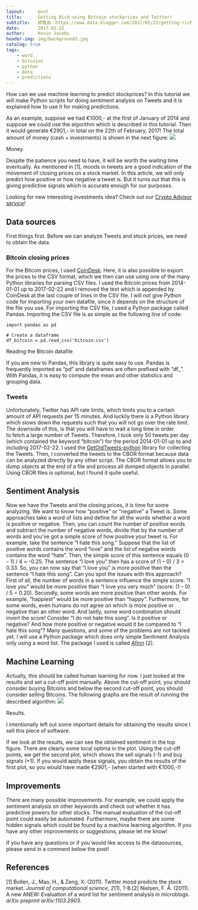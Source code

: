 ```yaml
---
layout:     post
title:      Getting Rich using Bitcoin stockprices and Twitter!
subtitle:   转载自：https://www.data-blogger.com/2017/02/22/getting-rich-using-bitcoin-stockprices-and-twitter/
date:       2017-02-22
author:     Kevin Jacobs
header-img: img/background3.jpg
catalog: true
tags:
    - word
    - bitcoins
    - python
    - data
    - predictions
---
```


How can we use machine learning to predict stockprices? In this tutorial we will make Python scripts for doing sentiment analysis on Tweets and it is explained how to use it for making predictions.

As an example, suppose we had €1000,- at the first of January of 2014 and suppose we could use the algorithm which is described in this tutorial. Then it would generate €2901,- in total on the 22th of February, 2017! The total amount of money (cash + investments) is shown in the next figure:
![](https://www.data-blogger.com/wp-content/uploads/2017/02/money-768x528.png)


Money.

Despite the patience you need to have, it will be worth the waiting time eventually. As mentioned in [1], moods in tweets are a good indication of the movement of closing prices on a stock market. In this article, we will only predict how positive or how negative a tweet is. But it turns out that this is giving predictive signals which is accurate enough for our purposes.

Looking for new interesting investments idea? Check out our [Crypto Advisor service](https://www.data-blogger.com/crypto-advisor)!



## Data sources

First things first. Before we can analyze Tweets and stock prices, we need to obtain the data.

### Bitcoin closing prices

For the Bitcoin prices, I used [CoinDesk](http://www.coindesk.com/price). Here, it is also possible to export the prices to the CSV format, which we then can use using one of the many Python libraries for parsing CSV files. I used the Bitcoin prices from 2014-01-01 up to 2017-02-22 and I removed the text which is appended by CoinDesk at the last couple of lines in the CSV file. I will not give Python code for importing your own datafile, since it depends on the structure of the file you use. For importing the CSV file, I used a Python package called Pandas. Importing the CSV file is as simple as the following line of code:

```
import pandas as pd

# Create a dataframe
df_bitcoin = pd.read_csv('bitcoin.csv')
```

 Reading the Bitcoin datafile

If you are new to Pandas, this library is quite easy to use. Pandas is frequently imported as “pd” and dataframes are often prefixed with “df_”. With Pandas, it is easy to compute the mean and other statistics and grouping data.

### Tweets

Unfortunately, Twitter has API rate limits, which limits you to a certain amount of API requests per 15 minutes. And luckily there is a Python library which slows down the requests such that you will not go over the rate limit. The downside of this, is that you will have to wait a long time in order to fetch a large number of Tweets. Therefore, I took only 50 tweets per day (which contained the keyword “bitcoin”) for the period 2014-01-01 up to and including 2017-02-22. I used the [GetOldTweets-python](https://github.com/Jefferson-Henrique/GetOldTweets-python) library for collecting the Tweets. Then, I converted the tweets to the CBOR format because data can be analyzed directly by any other script. The CBOR format allows you to dump objects at the end of a file and process all dumped objects in parallel. Using CBOR files is optional, but I found it quite useful.

## Sentiment Analysis

Now we have the Tweets and the closing prices, it is time for some analyzing. We want to know how “positive” or “negative” a Tweet is. Some approaches take a word of lists and define for all the words whether a word is positive or negative. Then, you can count the number of positive words and subtract the number of negative words, divide that by the number of words and you’ve got a simple score of how positive your tweet is. For example, take the sentence “I hate this song.” Suppose that the list of positive words contains the word “love” and the list of negative words contains the word “hate”. Then, the simple score of this sentence equals (0 – 1) / 4 = -0.25. The sentence “I love you” then has a score of (1 – 0) / 3 = 0.33. So, you can now say that “I love you” is more positive then the sentence “I hate this song”. Can you spot the issues with this approach? First of all, the number of words in a sentence influence the simple score. “I love you” would be more positive than “I love you very much” (score: (1 – 0) / 5 = 0.20). Secondly, some words are more positive than other words. For example, “happiest” would be more positive than “happy”. Furthermore, for some words, even humans do not agree on which is more positive or negative than an other word. And lastly, some word combination should invert the score! Consider “I do not hate this song”. Is it positive or negative? And how more positive or negative would it be compared to “I hate this song”? Many questions, and some of the problems are not tackled yet. I will use a Python package which does only simple Sentiment Analysis only using a word list. The package I used is called [Afinn](https://github.com/fnielsen/afinn) [2].

 

## Machine Learning

Actually, this should be called human learning for now. I just looked at the results and set a cut-off point manually. Above the cut-off point, you should consider buying Bitcoins and below the second cut-off point, you should consider selling Bitcoins. The following graphs are the result of running the described algorithm:
![](https://www.data-blogger.com/wp-content/uploads/2017/02/sentiment-768x528.png)


Results.

I intentionally left out some important details for obtaining the results since I sell this piece of software.

If we look at the results, we can see the obtained sentiment in the top figure. There are clearly some local optima in the plot. Using the cut-off points, we get the second plot, which shows the sell signals (-1) and buy signals (+1). If you would apply these signals, you obtain the results of the first plot, so you would have made €2901,- (when started with €1000,-)!

## Improvements

There are many possible improvements. For example, we could apply the sentiment analysis on other keywords and check out whether it has predictive powers for other stocks. The manual evaluation of the cut-off point could easily be automated. Furthermore, maybe there are some hidden signals which could be found by a machine learning algorithm. If you have any other improvements or suggestions, please let me know!



If you have any questions or if you would like access to the datasources, please send in a comment below the post!

## References

[1] Bollen, J., Mao, H., & Zeng, X. (2011). Twitter mood predicts the stock market. *Journal of computational science*, *2*(1), 1-8.[2] Nielsen, F. Å. (2011). A new ANEW: Evaluation of a word list for sentiment analysis in microblogs. *arXiv preprint arXiv:1103.2903*.

 
